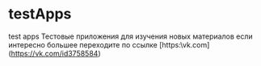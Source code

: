 # testApps
test apps
Тестовые приложения для изучения новых материалов
если интересно большее переходите по ссылке [https:\\vk.com\](https://vk.com/id3758584)
